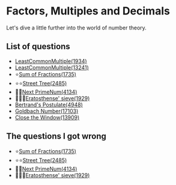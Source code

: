 Factors, Multiples and Decimals
=============
Let's dive a little further into the world of number theory.

List of questions
-----------------

- [LeastCommonMultiple(1934)](https://github.com/yoru4890/coding_test/blob/main/baekjoon/factors_multiples_decimals_2/1934.md)
- [LeastCommonMultiple(13241)](https://github.com/yoru4890/coding_test/blob/main/baekjoon/factors_multiples_decimals_2/13241.md)
- ⭐[Sum of Fractions(1735)](https://github.com/yoru4890/coding_test/blob/main/baekjoon/factors_multiples_decimals_2/1735.md)
- ⭐⭐[Street Tree(2485)](https://github.com/yoru4890/coding_test/blob/main/baekjoon/factors_multiples_decimals_2/2485.md)
- 🌟🌟[Next PrimeNum(4134)](https://github.com/yoru4890/coding_test/blob/main/baekjoon/factors_multiples_decimals_2/4134.md)
- 🌟🌟🌟[Eratosthense' sieve(1929)](https://github.com/yoru4890/coding_test/blob/main/baekjoon/factors_multiples_decimals_2/1929.md)
- [Bertrand's Postulate(4948)](https://github.com/yoru4890/coding_test/blob/main/baekjoon/factors_multiples_decimals_2/4948.md)
- [Goldbach Number(17103)](https://github.com/yoru4890/coding_test/blob/main/baekjoon/factors_multiples_decimals_2/17103.md)
- [Close the Window(13909)](https://github.com/yoru4890/coding_test/blob/main/baekjoon/factors_multiples_decimals_2/13909.md)

The questions I got wrong
-----------------

- ⭐[Sum of Fractions(1735)](https://github.com/yoru4890/coding_test/blob/main/baekjoon/factors_multiples_decimals_2/1735.md)
- ⭐⭐[Street Tree(2485)](https://github.com/yoru4890/coding_test/blob/main/baekjoon/factors_multiples_decimals_2/2485.md)
- 🌟🌟[Next PrimeNum(4134)](https://github.com/yoru4890/coding_test/blob/main/baekjoon/factors_multiples_decimals_2/4134.md)
- 🌟🌟🌟[Eratosthense' sieve(1929)](https://github.com/yoru4890/coding_test/blob/main/baekjoon/factors_multiples_decimals_2/1929.md)
